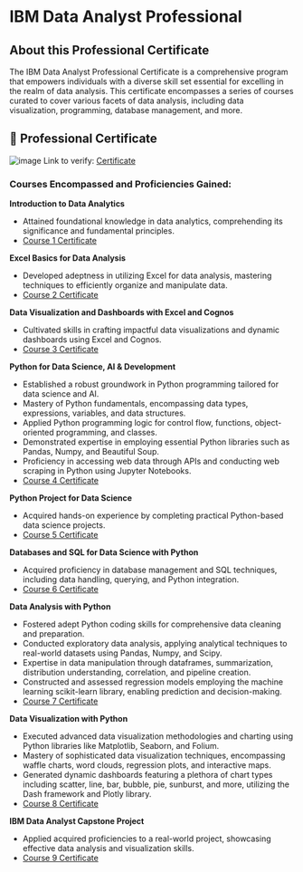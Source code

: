 # IBM Data Analyst Professional

## About this Professional Certificate

The IBM Data Analyst Professional Certificate is a comprehensive program that empowers individuals with a diverse skill set essential for excelling in the realm of data analysis. This certificate encompasses a series of courses curated to cover various facets of data analysis, including data visualization, programming, database management, and more.

## 🥇 Professional Certificate
![image](https://github.com/tienngm2049/IBM-Data-Analyst-Professional-Certificate/assets/131929681/84d227ac-e7ac-48df-82b3-f56c331fe363)
Link to verify: [Certificate](https://www.coursera.org/account/accomplishments/professional-cert/NZD5VP36H2NN)

### Courses Encompassed and Proficiencies Gained:

**Introduction to Data Analytics**
- Attained foundational knowledge in data analytics, comprehending its significance and fundamental principles.
- [Course 1 Certificate](https://www.coursera.org/account/accomplishments/verify/7ZXJN26K6B36)

**Excel Basics for Data Analysis**
- Developed adeptness in utilizing Excel for data analysis, mastering techniques to efficiently organize and manipulate data.
- [Course 2 Certificate](https://www.coursera.org/account/accomplishments/records/8KLTZ8W7YQ86)

**Data Visualization and Dashboards with Excel and Cognos**
- Cultivated skills in crafting impactful data visualizations and dynamic dashboards using Excel and Cognos.
- [Course 3 Certificate](https://www.coursera.org/account/accomplishments/verify/H72QHPEZZ7ZT)

**Python for Data Science, AI & Development**
- Established a robust groundwork in Python programming tailored for data science and AI.
- Mastery of Python fundamentals, encompassing data types, expressions, variables, and data structures.
- Applied Python programming logic for control flow, functions, object-oriented programming, and classes.
- Demonstrated expertise in employing essential Python libraries such as Pandas, Numpy, and Beautiful Soup.
- Proficiency in accessing web data through APIs and conducting web scraping in Python using Jupyter Notebooks.
- [Course 4 Certificate](https://www.coursera.org/account/accomplishments/verify/LZFL8EL6PTWK)

**Python Project for Data Science**
- Acquired hands-on experience by completing practical Python-based data science projects.
- [Course 5 Certificate](https://www.coursera.org/account/accomplishments/records/HH8YT359PD5W)

**Databases and SQL for Data Science with Python**
- Acquired proficiency in database management and SQL techniques, including data handling, querying, and Python integration.
- [Course 6 Certificate](https://www.coursera.org/account/accomplishments/verify/BW2YE52HR48H)

**Data Analysis with Python**
- Fostered adept Python coding skills for comprehensive data cleaning and preparation.
- Conducted exploratory data analysis, applying analytical techniques to real-world datasets using Pandas, Numpy, and Scipy.
- Expertise in data manipulation through dataframes, summarization, distribution understanding, correlation, and pipeline creation.
- Constructed and assessed regression models employing the machine learning scikit-learn library, enabling prediction and decision-making.
- [Course 7 Certificate](https://www.coursera.org/account/accomplishments/records/HMR6QKSBZFAK)

**Data Visualization with Python**
- Executed advanced data visualization methodologies and charting using Python libraries like Matplotlib, Seaborn, and Folium.
- Mastery of sophisticated data visualization techniques, encompassing waffle charts, word clouds, regression plots, and interactive maps.
- Generated dynamic dashboards featuring a plethora of chart types including scatter, line, bar, bubble, pie, sunburst, and more, utilizing the Dash framework and Plotly library.
- [Course 8 Certificate](https://www.coursera.org/account/accomplishments/verify/DWQFN3WHFXSJ)

**IBM Data Analyst Capstone Project**
- Applied acquired proficiencies to a real-world project, showcasing effective data analysis and visualization skills.
- [Course 9 Certificate](https://www.coursera.org/account/accomplishments/records/QHBZ9Z6TXKSL)
